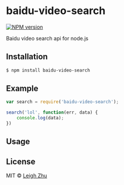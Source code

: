 # baidu-video-search
[![NPM version](https://img.shields.io/npm/v/baidu-video-search.svg?style=flat)](https://www.npmjs.org/package/baidu-video-search)

Baidu video search api for node.js

## Installation

```bash
$ npm install baidu-video-search
```

## Example
```js
var search = require('baidu-video-search');

search('lol', function(err, data) {
    console.log(data);
})
```

## Usage

## License

MIT © [Leigh Zhu](#)
